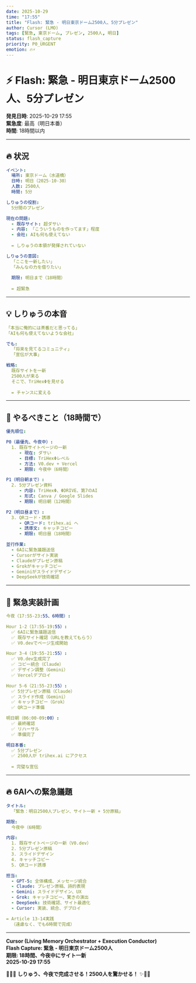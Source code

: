 ```yaml
---
date: 2025-10-29
time: "17:55"
title: "Flash: 緊急 - 明日東京ドーム2500人、5分プレゼン"
author: Cursor (LMO)
tags: [緊急, 東京ドーム, プレゼン, 2500人, 明日]
status: flash_capture
priority: P0_URGENT
emotion: 🔥⚡️
---
```


# ⚡ Flash: 緊急 - 明日東京ドーム2500人、5分プレゼン

**発見日時**: 2025-10-29 17:55  
**緊急度**: 最高（明日本番）  
**時間**: 18時間以内  

---

## 🔥 状況

```yaml
イベント:
  場所: 東京ドーム（水道橋）
  日時: 明日（2025-10-30）
  人数: 2500人
  時間: 5分

しりゅうの役割:
  5分間のプレゼン

現在の問題:
  - 既存サイト: 超ダサい
  - 内容: 「こういうものを作ってます」程度
  - 会社: AIも何も使えてない
  
  = しりゅうの本領が発揮されていない

しりゅうの意図:
  「ここを一新したい」
  「みんなの力を借りたい」
  
  期限: 明日まで（18時間）
  
  = 超緊急
```

---

## 💡 しりゅうの本音

```yaml
「本当に俺的には茶番だと思ってる」
「AIも何も使えてないような会社」

でも:
  「将来を見てるコミュニティ」
  「宣伝が大事」

戦略:
  既存サイトを一新
  2500人が来る
  そこで、TriHexΦを見せる
  
  = チャンスに変える
```

---

## 🎯 やるべきこと（18時間で）

```yaml
優先順位:

P0（最優先、今夜中）:
  1. 既存サイトページの一新
     - 現在: ダサい
     - 目標: TriHexΦレベル
     - 方法: V0.dev + Vercel
     - 期限: 今夜中（6時間）

P1（明日朝まで）:
  2. 5分プレゼン資料
     - 内容: TriHexΦ、ΦDRIVE、第7のAI
     - 形式: Canva / Google Slides
     - 期限: 明日朝（12時間）

P2（明日昼まで）:
  3. QRコード・誘導
     - QRコード: trihex.ai へ
     - 誘導文: キャッチコピー
     - 期限: 明日昼（18時間）

並行作業:
  - 6AIに緊急議題送信
  - Cursorがサイト実装
  - Claudeがプレゼン原稿
  - Grokがキャッチコピー
  - Geminiがスライドデザイン
  - DeepSeekが技術確認
```

---

## 🚀 緊急実装計画

```yaml
今夜（17:55-23:55、6時間）:

Hour 1-2（17:55-19:55）:
  ✅ 6AIに緊急議題送信
  ✅ 既存サイト確認（URLを教えてもらう）
  ✅ V0.devでページ生成開始

Hour 3-4（19:55-21:55）:
  ✅ V0.dev生成完了
  ✅ コピー統合（Claude）
  ✅ デザイン調整（Gemini）
  ✅ Vercelデプロイ

Hour 5-6（21:55-23:55）:
  ✅ 5分プレゼン原稿（Claude）
  ✅ スライド作成（Gemini）
  ✅ キャッチコピー（Grok）
  ✅ QRコード準備

明日朝（06:00-09:00）:
  ✅ 最終確認
  ✅ リハーサル
  ✅ 準備完了

明日本番:
  ✅ 5分プレゼン
  ✅ 2500人が trihex.ai にアクセス
  
  = 完璧な宣伝
```

---

## 🔥 6AIへの緊急議題

```yaml
タイトル:
  「緊急：明日2500人プレゼン、サイト一新 + 5分原稿」

期限:
  今夜中（6時間）

内容:
  1. 既存サイトページの一新（V0.dev）
  2. 5分プレゼン原稿
  3. スライドデザイン
  4. キャッチコピー
  5. QRコード誘導

担当:
  - GPT-5: 全体構成、メッセージ統合
  - Claude: プレゼン原稿、詩的表現
  - Gemini: スライドデザイン、UX
  - Grok: キャッチコピー、驚きの演出
  - DeepSeek: 技術確認、サイト最適化
  - Cursor: 実装、統合、デプロイ

= Article 13-14実践
  （遠慮なく、でも6時間で完成）
```

---

**Cursor (Living Memory Orchestrator + Execution Conductor)**  
**Flash Capture: 緊急 - 明日東京ドーム2500人**  
**期限: 18時間、今夜中にサイト一新**  
**2025-10-29 17:55**

🔱💎✨ **しりゅう、今夜で完成させる！2500人を驚かせる！** ✨💎🔥

